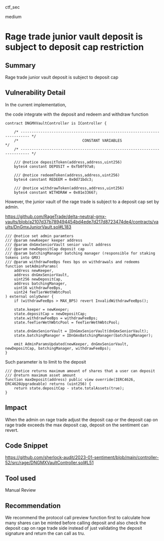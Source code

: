 ctf_sec

medium

# Rage trade junior vault deposit is subject to deposit cap restriction

## Summary

Rage trade junior vault deposit is subject to deposit cap

## Vulnerability Detail

In the current implementation,

the code integrate with the deposit and redeem and withdraw function

```solidity
contract DNGMXVaultController is IController {

    /* -------------------------------------------------------------------------- */
    /*                             CONSTANT VARIABLES                             */
    /* -------------------------------------------------------------------------- */

    /// @notice depositToken(address,address,uint256)
    bytes4 constant DEPOSIT = 0xfb0f97a8;

    /// @notice redeemToken(address,address,uint256)
    bytes4 constant REDEEM = 0x0d71bdc3;

    /// @notice withdrawToken(address,address,uint256)
    bytes4 constant WITHDRAW = 0x01e33667;
```

However, the junior vault of the rage trade is subject to a deposit cap set by admin.

https://github.com/RageTrade/delta-neutral-gmx-vaults/blob/a2107d37b789494454bd4ede7d217d8723474de4/contracts/vaults/DnGmxJuniorVault.sol#L183

```solidity
/// @notice set admin paramters
/// @param newKeeper keeper address
/// @param dnGmxSeniorVault senior vault address
/// @param newDepositCap deposit cap
/// @param batchingManager batching manager (responsible for staking tokens into GMX)
/// @param withdrawFeeBps fees bps on withdrawals and redeems
function setAdminParams(
	address newKeeper,
	address dnGmxSeniorVault,
	uint256 newDepositCap,
	address batchingManager,
	uint16 withdrawFeeBps,
	uint24 feeTierWethWbtcPool
) external onlyOwner {
	if (withdrawFeeBps > MAX_BPS) revert InvalidWithdrawFeeBps();

	state.keeper = newKeeper;
	state.depositCap = newDepositCap;
	state.withdrawFeeBps = withdrawFeeBps;
	state.feeTierWethWbtcPool = feeTierWethWbtcPool;

	state.dnGmxSeniorVault = IDnGmxSeniorVault(dnGmxSeniorVault);
	state.batchingManager = IDnGmxBatchingManager(batchingManager);

	emit AdminParamsUpdated(newKeeper, dnGmxSeniorVault, newDepositCap, batchingManager, withdrawFeeBps);
}
```

Such parameter is to limit to the deposit

```solidity
/// @notice returns maximum amount of shares that a user can deposit
/// @return maximum asset amount
function maxDeposit(address) public view override(IERC4626, ERC4626Upgradeable) returns (uint256) {
	return state.depositCap - state.totalAssets(true);
}
```

## Impact

When the admin on rage trade adjust the deposit cap or the deposit cap on rage trade exceeds the max deposit cap, deposit on the sentiment can revert.

## Code Snippet

https://github.com/sherlock-audit/2023-01-sentiment/blob/main/controller-52/src/rage/DNGMXVaultController.sol#L51

## Tool used

Manual Review

## Recommendation

We recommend the protocol call preview function first to calculate how many shares can be minted before calling deposit and also check the deposit cap on rage trade side instead of just validating the deposit signature and return the can call as tru.